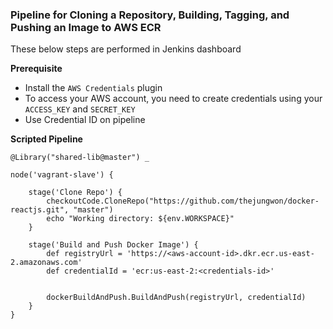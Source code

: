 ### Pipeline for Cloning a Repository, Building, Tagging, and Pushing an Image to AWS ECR

These below steps are performed in Jenkins dashboard

**Prerequisite**

- Install the `AWS Credentials` plugin 
- To access your AWS account, you need to create credentials using your `ACCESS_KEY` and `SECRET_KEY`
- Use Credential ID on pipeline

**Scripted Pipeline**

```
@Library("shared-lib@master") _

node('vagrant-slave') {

    stage('Clone Repo') {
        checkoutCode.CloneRepo("https://github.com/thejungwon/docker-reactjs.git", "master")
        echo "Working directory: ${env.WORKSPACE}"
    }

    stage('Build and Push Docker Image') {
        def registryUrl = 'https://<aws-account-id>.dkr.ecr.us-east-2.amazonaws.com'
        def credentialId = 'ecr:us-east-2:<credentials-id>'


        dockerBuildAndPush.BuildAndPush(registryUrl, credentialId)
    }
}

```